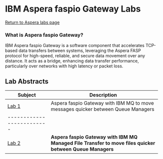 # IBM Aspera faspio Gateway Labs

[Return to Aspera labs page](../../../index.md)

### What is Aspera faspio Gateway?
IBM Aspera faspio Gateway is a software component that accelerates TCP-based data transfers between systems, leveraging the Aspera FASP protocol for high-speed, reliable, and secure data movement over any distance. It acts as a bridge, enhancing data transfer performance, particularly over networks with high latency or packet loss. 
<br>


## Lab Abstracts

|  Subject                            | Description                                            |                                                               
|-------------------------|------------------------------------------------------------------------------------------------------------|
| [Lab 1](./lab1-faspio-with-mq/README.md)       | Aspera faspio Gateway with IBM MQ to move messages quicker between Queue Managers
|-------------------------|
| [Lab 2](Lab_2/ReadMe.md)       | **Aspera faspio Gateway with IBM MQ Managed File Transfer to move files quicker between Queue Managers**